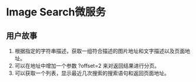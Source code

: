 # Image Search微服务
## 用户故事
1. 根据指定的字符串描述，获取一组符合描述的图片地址和文字描述以及页面地址。
2. 可以在地址中增加一个参数 ?offset=2 来对返回结果进行分页。
3. 可以获取一个列表，显示最近几次搜索的搜索语句和返回页面地址。